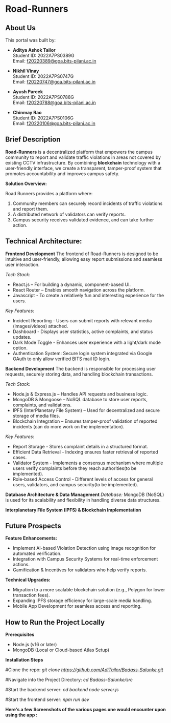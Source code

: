 # Road-Runners

## About Us

This portal was built by:

- **Aditya Ashok Tailor**  
  Student ID: 2022A7PS0389G  
  Email: [f20220389@goa.bits-pilani.ac.in](mailto:f20220389@goa.bits-pilani.ac.in)

- **Nikhil Vinay**  
  Student ID: 2022A7PS0747G  
  Email: [f20220747@goa.bits-pilani.ac.in](mailto:f20220747@goa.bits-pilani.ac.in)
  
- **Ayush Pareek**  
  Student ID: 2022A7PS0788G  
  Email: [f20220788@goa.bits-pilani.ac.in](mailto:f20220788@goa.bits-pilani.ac.in)

- **Chinmay Rao**  
  Student ID: 2022A7PS0106G  
  Email: [f20220106@goa.bits-pilani.ac.in](mailto:f20220106@goa.bits-pilani.ac.in)


## Brief Description

**Road-Runners** is a decentralized platform that empowers the campus community to report and validate traffic violations in areas not covered by existing CCTV infrastructure. By combining **blockchain** technology with a user-friendly interface, we create a transparent, tamper-proof system that promotes accountability and improves campus safety.

**Solution Overview:**

Road Runners provides a platform where:
1) Community members can securely record incidents of traffic violations and report them.
2) A distributed network of validators can verify reports.
3) Campus security receives validated evidence, and can take further action. 


## Technical Architecture: ##

**Frontend Development**
The frontend of Road-Runners is designed to be intuitive and user-friendly, allowing easy report submissions and seamless user interaction.

*Tech Stack:*
  -  React.js – For building a dynamic, component-based UI.
  -  React Router – Enables smooth navigation across the platform.
  -  Javascript - To create a relatively fun and interesting experience for the users.

*Key Features:*
  -  Incident Reporting - Users can submit reports with relevant media (images/videos) attached.
  -  Dashboard - Displays user statistics, active complaints, and status updates.
  -  Dark Mode Toggle - Enhances user experience with a light/dark mode option.
  -  Authentication System: Secure login system integrated via Google OAuth to only allow verified BITS mail ID login.

**Backend Development**
The backend is responsible for processing user requests, securely storing data, and handling blockchain transactions.

*Tech Stack:*
  -  Node.js & Express.js – Handles API requests and business logic.
  -  MongoDB & Mongoose – NoSQL database to store user reports, complaints, and validations.
  -  IPFS (InterPlanetary File System) – Used for decentralized and secure storage of media files.
  -  Blockchain Integration – Ensures tamper-proof validation of reported incidents (can do more work on the implementation).

*Key Features:*
  -  Report Storage - Stores complaint details in a structured format.
  -  Efficient Data Retrieval - Indexing ensures faster retrieval of reported cases.
  -  Validator System - Implements a consensus mechanism where multiple users verify complaints before they reach authorities(to be implemented).
  -  Role-based Access Control - Different levels of access for general users, validators, and campus security(to be implemented).

**Database Architecture & Data Management**
*Database:* MongoDB (NoSQL) is used for its scalability and flexibility in handling diverse data structures.

**Interplanetary File System (IPFS) & Blockchain Implementation**




## Future Prospects ##

**Feature Enhancements:**
  - Implement AI-based Violation Detection using image recognition for automated verification.
  - Integration with Campus Security Systems for real-time enforcement actions.
  - Gamification & Incentives for validators who help verify reports.

**Technical Upgrades:**
  - Migration to a more scalable blockchain solution (e.g., Polygon for lower transaction fees).
  - Expanding IPFS storage efficiency for large-scale media handling.
  - Mobile App Development for seamless access and reporting.

## How to Run the Project Locally ##

**Prerequisites**
- Node.js (v16 or later)
- MongoDB (Local or Cloud-based Atlas Setup)

**Installation Steps**

#Clone the repo: 
*git clone https://github.com/AdiTailor/Badass-Salunke.git*

#Navigate into the Project Directory:
*cd Badass-Salunke/src*

#Start the backend server:
*cd backend*
*node server.js*

#Start the frontend server:
*npm run dev*


**Here's a few Screenshots of the various pages one would encounter upon using the app :**





 

